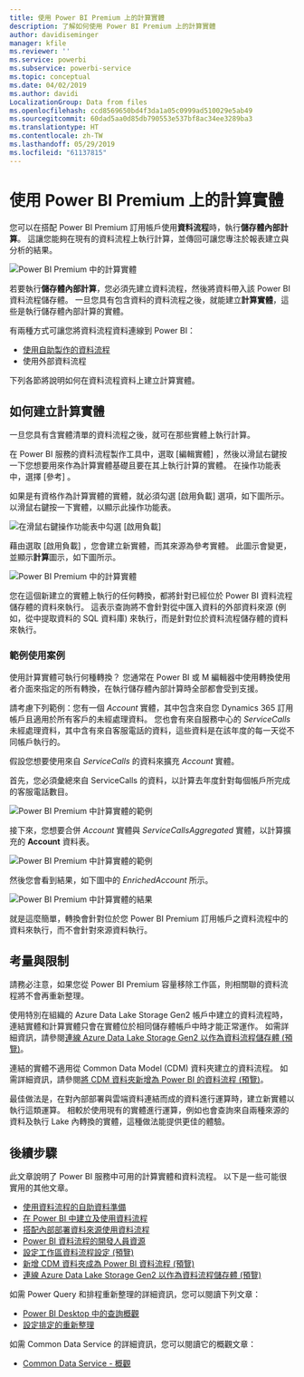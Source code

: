 ```yaml
---
title: 使用 Power BI Premium 上的計算實體
description: 了解如何使用 Power BI Premium 上的計算實體
author: davidiseminger
manager: kfile
ms.reviewer: ''
ms.service: powerbi
ms.subservice: powerbi-service
ms.topic: conceptual
ms.date: 04/02/2019
ms.author: davidi
LocalizationGroup: Data from files
ms.openlocfilehash: ccd8569650bd4f3da1a05c0999ad510029e5ab49
ms.sourcegitcommit: 60dad5aa0d85db790553e537bf8ac34ee3289ba3
ms.translationtype: HT
ms.contentlocale: zh-TW
ms.lasthandoff: 05/29/2019
ms.locfileid: "61137815"
---
```

# <a name="using-computed-entities-on-power-bi-premium"></a>使用 Power BI Premium 上的計算實體

您可以在搭配 Power BI Premium 訂用帳戶使用**資料流程**時，執行**儲存體內部計算**。 這讓您能夠在現有的資料流程上執行計算，並傳回可讓您專注於報表建立與分析的結果。 

![Power BI Premium 中的計算實體](media/service-dataflows-computed-entities-premium/computed-entities-premium_00.png)

若要執行**儲存體內部計算**，您必須先建立資料流程，然後將資料帶入該 Power BI 資料流程儲存體。 一旦您具有包含資料的資料流程之後，就能建立**計算實體**，這些是執行儲存體內部計算的實體。 

有兩種方式可讓您將資料流程資料連線到 Power BI：

* [使用自助製作的資料流程](service-dataflows-create-use.md)
* 使用外部資料流程

下列各節將說明如何在資料流程資料上建立計算實體。

## <a name="how-to-create-computed-entities"></a>如何建立計算實體 

一旦您具有含實體清單的資料流程之後，就可在那些實體上執行計算。

在 Power BI 服務的資料流程製作工具中，選取 [編輯實體]  ，然後以滑鼠右鍵按一下您想要用來作為計算實體基礎且要在其上執行計算的實體。 在操作功能表中，選擇 [參考]  。

如果是有資格作為計算實體的實體，就必須勾選 [啟用負載]  選項，如下圖所示。 以滑鼠右鍵按一下實體，以顯示此操作功能表。

![在滑鼠右鍵操作功能表中勾選 [啟用負載]](media/service-dataflows-computed-entities-premium/computed-entities-premium_01.png)

藉由選取 [啟用負載]  ，您會建立新實體，而其來源為參考實體。 此圖示會變更，並顯示**計算**圖示，如下圖所示。

![Power BI Premium 中的計算實體](media/service-dataflows-computed-entities-premium/computed-entities-premium_00.png)

您在這個新建立的實體上執行的任何轉換，都將針對已經位於 Power BI 資料流程儲存體的資料來執行。 這表示查詢將不會針對從中匯入資料的外部資料來源 (例如，從中提取資料的 SQL 資料庫) 來執行，而是針對位於資料流程儲存體的資料來執行。

### <a name="example-use-cases"></a>範例使用案例
使用計算實體可執行何種轉換？ 您通常在 Power BI 或 M 編輯器中使用轉換使用者介面來指定的所有轉換，在執行儲存體內部計算時全部都會受到支援。 

請考慮下列範例：您有一個 *Account* 實體，其中包含來自您 Dynamics 365 訂用帳戶且適用於所有客戶的未經處理資料。 您也會有來自服務中心的 *ServiceCalls* 未經處理資料，其中含有來自客服電話的資料，這些資料是在該年度的每一天從不同帳戶執行的。

假設您想要使用來自 *ServiceCalls* 的資料來擴充 *Account* 實體。 

首先，您必須彙總來自 ServiceCalls 的資料，以計算去年度針對每個帳戶所完成的客服電話數目。 

![Power BI Premium 中計算實體的範例](media/service-dataflows-computed-entities-premium/computed-entities-premium_02.png)

接下來，您想要合併 *Account* 實體與 *ServiceCallsAggregated* 實體，以計算擴充的 **Account** 資料表。

![Power BI Premium 中計算實體的範例](media/service-dataflows-computed-entities-premium/computed-entities-premium_03.png)

然後您會看到結果，如下圖中的 *EnrichedAccount* 所示。

![Power BI Premium 中計算實體的結果](media/service-dataflows-computed-entities-premium/computed-entities-premium_04.png)

就是這麼簡單，轉換會針對位於您 Power BI Premium 訂用帳戶之資料流程中的資料來執行，而不會針對來源資料執行。

## <a name="considerations-and-limitations"></a>考量與限制

請務必注意，如果您從 Power BI Premium 容量移除工作區，則相關聯的資料流程將不會再重新整理。 

使用特別在組織的 Azure Data Lake Storage Gen2 帳戶中建立的資料流程時，連結實體和計算實體只會在實體位於相同儲存體帳戶中時才能正常運作。 如需詳細資訊，請參閱[連線 Azure Data Lake Storage Gen2 以作為資料流程儲存體 (預覽)](service-dataflows-connect-azure-data-lake-storage-gen2.md)。

連結的實體不適用從 Common Data Model (CDM) 資料夾建立的資料流程。 如需詳細資訊，請參閱[將 CDM 資料夾新增為 Power BI 的資料流程 (預覽)](service-dataflows-add-cdm-folder.md)。

最佳做法是，在對內部部署與雲端資料連結而成的資料進行運算時，建立新實體以執行這類運算。 相較於使用現有的實體進行運算，例如也會查詢來自兩種來源的資料及執行 Lake 內轉換的實體，這種做法能提供更佳的體驗。

## <a name="next-steps"></a>後續步驟

此文章說明了 Power BI 服務中可用的計算實體和資料流程。 以下是一些可能很實用的其他文章。

* [使用資料流程的自助資料準備](service-dataflows-overview.md)
* [在 Power BI 中建立及使用資料流程](service-dataflows-create-use.md)
* [搭配內部部署資料來源使用資料流程](service-dataflows-on-premises-gateways.md)
* [Power BI 資料流程的開發人員資源](service-dataflows-developer-resources.md)
* [設定工作區資料流程設定 (預覽)](service-dataflows-configure-workspace-storage-settings.md)
* [新增 CDM 資料夾成為 Power BI 資料流程 (預覽)](service-dataflows-add-cdm-folder.md)
* [連線 Azure Data Lake Storage Gen2 以作為資料流程儲存體 (預覽)](service-dataflows-connect-azure-data-lake-storage-gen2.md)

如需 Power Query 和排程重新整理的詳細資訊，您可以閱讀下列文章：
* [Power BI Desktop 中的查詢概觀](desktop-query-overview.md)
* [設定排定的重新整理](refresh-scheduled-refresh.md)

如需 Common Data Service 的詳細資訊，您可以閱讀它的概觀文章：
* [Common Data Service - 概觀](https://docs.microsoft.com/powerapps/common-data-model/overview)

